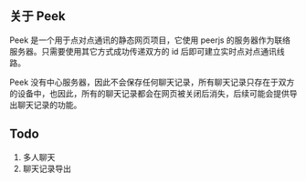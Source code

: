 ## 关于 Peek

Peek 是一个用于点对点通讯的静态网页项目，它使用 peerjs 的服务器作为联络服务器。只需要使用其它方式成功传递双方的 id 后即可建立实时点对点通讯线路。

Peek 没有中心服务器，因此不会保存任何聊天记录，所有聊天记录只存在于双方的设备中，也因此，所有的聊天记录都会在网页被关闭后消失，后续可能会提供导出聊天记录的功能。

## Todo

1. 多人聊天
2. 聊天记录导出

